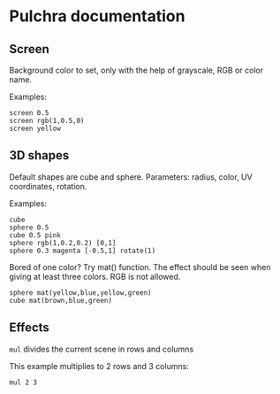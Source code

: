 # Pulchra documentation

## Screen
Background color to set, only with the help of grayscale, RGB or color name.

Examples:
```
screen 0.5
screen rgb(1,0.5,0)
screen yellow
```
## 3D shapes
Default shapes are cube and sphere.
Parameters: radius, color, UV coordinates, rotation.

Examples:
```
cube
sphere 0.5
cube 0.5 pink
sphere rgb(1,0.2,0.2) [0,1]
sphere 0.3 magenta [-0.5,1] rotate(1) 
```
Bored of one color?
Try mat() function. The effect should be seen when giving at least three colors.
RGB is not allowed.
```
sphere mat(yellow,blue,yellow,green)
cube mat(brown,blue,green)
```
## Effects
`mul` divides the current scene in rows and columns

This example multiplies to 2 rows and 3 columns:
```
mul 2 3
```
